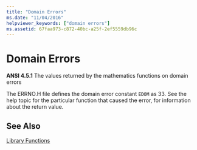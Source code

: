 ```yaml
---
title: "Domain Errors"
ms.date: "11/04/2016"
helpviewer_keywords: ["domain errors"]
ms.assetid: 67faa973-c872-40bc-a25f-2ef5559db96c
---
```

# Domain Errors

**ANSI 4.5.1** The values returned by the mathematics functions on domain errors

The ERRNO.H file defines the domain error constant `EDOM` as 33.  See the help topic for the particular function that caused the error, for information about the return value.

## See Also

[Library Functions](../c-language/library-functions.md)